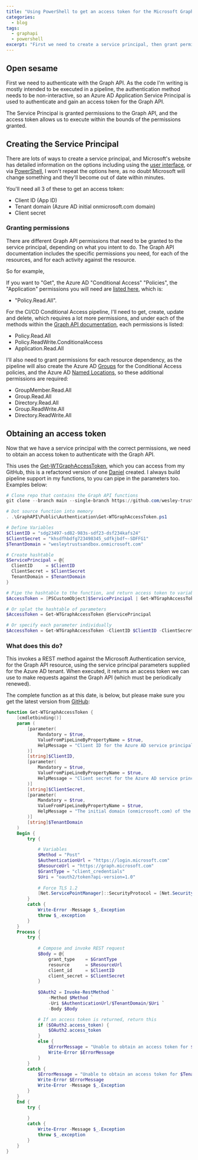 ```yaml
---
title: "Using PowerShell to get an access token for the Microsoft Graph API"
categories:
  - blog
tags:
  - graphapi
  - powershell
excerpt: "First we need to create a service principal, then grant permissions to the graph API, then create some PowerShell to get an access token..."
---
```


## Open sesame
First we need to authenticate with the Graph API. As the code I'm writing is mostly intended to be executed in a pipeline, the authentication method needs to be non-interactive, so an Azure AD Application Service Principal is used to authenticate and gain an access token for the Graph API.

The Service Principal is granted permissions to the Graph API, and the access token allows us to execute within the bounds of the permissions granted.

## Creating the Service Principal
There are lots of ways to create a service principal, and Microsoft's website has detailed information on the options including using the [user interface][gui-service-principal], or via [PowerShell][ps-service-principal], I won't repeat the options here, as no doubt Microsoft will change something and they'll become out of date within minutes.

You'll need all 3 of these to get an access token:
- Client ID (App ID)
- Tenant domain (Azure AD initial onmicrosoft.com domain)
- Client secret

### Granting permissions
There are different Graph API permissions that need to be granted to the service principal, depending on what you intent to do. The Graph API documentation includes the specific permissions you need, for each of the resources, and for each activity against the resource.

So for example,

If you want to "Get", the Azure AD "Conditional Access" "Policies", the "Application" permissions you will need are [listed here][ca-get], which is:
- "Policy.Read.All".

For the CI/CD Conditional Access pipeline, I'll need to get, create, update and delete, which requires a lot more permissions, and under each of the methods within the [Graph API documentation][ca], each permissions is listed:
- Policy.Read.All
- Policy.ReadWrite.ConditionalAccess
- Application.Read.All

I'll also need to grant permissions for each resource dependency, as the pipeline will also create the Azure AD [Groups][group] for the Conditional Access policies, and the Azure AD [Named Locations][nl], so these additional permissions are required:
- GroupMember.Read.All
- Group.Read.All
- Directory.Read.All
- Group.ReadWrite.All
- Directory.ReadWrite.All

## Obtaining an access token
Now that we have a service principal with the correct permissions, we need to obtain an access token to authenticate with the Graph API.

This uses the [Get-WTGraphAccessToken][getaccesstoken], which you can access from my GitHub, this is a refactored version of one [Daniel][dan-blog] created. I always build pipeline support in my functions, to you can pipe in the parameters too. Examples below:

```powershell
# Clone repo that contains the Graph API functions
git clone --branch main --single-branch https://github.com/wesley-trust/GraphAPI.git

# Dot source function into memory
. .\GraphAPI\Public\Authentication\Get-WTGraphAccessToken.ps1

# Define Variables
$ClientID = "sdg23497-sd82-983s-sdf23-dsf234kafs24"
$ClientSecret = "khsdfhbdfg723498345_sdfkjbdf~-SDFFG1"
$TenantDomain = "wesleytrustsandbox.onmicrosoft.com"

# Create hashtable
$ServicePrincipal = @{
  ClientID     = $ClientID
  ClientSecret = $ClientSecret
  TenantDomain = $TenantDomain
}

# Pipe the hashtable to the function, and return access token to variable
$AccessToken = [PSCustomObject]$ServicePrincipal | Get-WTGraphAccessToken

# Or splat the hashtable of parameters
$AccessToken = Get-WTGraphAccessToken @ServicePrincipal

# Or specify each parameter individually
$AccessToken = Get-WTGraphAccessToken -ClientID $ClientID -ClientSecret $ClientSecret -TenantDomain $TenantDomain
```

### What does this do?

This invokes a REST method against the Microsoft Authentication service, for the Graph API resource, using the service principal parameters supplied for the Azure AD tenant. When executed, it returns an access token we can use to make requests against the Graph API (which must be periodically renewed).

The complete function as at this date, is below, but please make sure you get the latest version from [GitHub][getaccesstoken]:

```powershell
function Get-WTGraphAccessToken {
    [cmdletbinding()]
    param (
        [parameter(
            Mandatory = $true,
            ValueFromPipeLineByPropertyName = $true,
            HelpMessage = "Client ID for the Azure AD service principal with Conditional Access Graph permissions"
        )]
        [string]$ClientID,
        [parameter(
            Mandatory = $true,
            ValueFromPipeLineByPropertyName = $true,
            HelpMessage = "Client secret for the Azure AD service principal with Conditional Access Graph permissions"
        )]
        [string]$ClientSecret,
        [parameter(
            Mandatory = $true,
            ValueFromPipeLineByPropertyName = $true,
            HelpMessage = "The initial domain (onmicrosoft.com) of the tenant"
        )]
        [string]$TenantDomain
    )
    Begin {
        try {

            # Variables
            $Method = "Post"
            $AuthenticationUrl = "https://login.microsoft.com"
            $ResourceUrl = "https://graph.microsoft.com"
            $GrantType = "client_credentials"
            $Uri = "oauth2/token?api-version=1.0"
            
            # Force TLS 1.2
            [Net.ServicePointManager]::SecurityProtocol = [Net.SecurityProtocolType]::Tls12
        }
        catch {
            Write-Error -Message $_.Exception
            throw $_.exception
        }
    }
    Process {
        try {
            
            # Compose and invoke REST request
            $Body = @{
                grant_type    = $GrantType
                resource      = $ResourceUrl
                client_id     = $ClientID
                client_secret = $ClientSecret
            }
            
            $OAuth2 = Invoke-RestMethod `
                -Method $Method `
                -Uri $AuthenticationUrl/$TenantDomain/$Uri `
                -Body $Body

            # If an access token is returned, return this
            if ($OAuth2.access_token) {
                $OAuth2.access_token
            }
            else {
                $ErrorMessage = "Unable to obtain an access token for $TenantDomain but an exception has not occurred"
                Write-Error $ErrorMessage
            }
        }
        catch {
            $ErrorMessage = "Unable to obtain an access token for $TenantDomain, an exception has occurred which may have more information"
            Write-Error $ErrorMessage
            Write-Error -Message $_.Exception
        }
    }
    End {
        try {
            
        }
        catch {
            Write-Error -Message $_.Exception
            throw $_.exception
        }
    }
}
```

[gui-service-principal]: https://docs.microsoft.com/en-us/azure/active-directory/develop/howto-create-service-principal-portal
[ps-service-principal]: https://docs.microsoft.com/en-us/azure/active-directory/develop/howto-authenticate-service-principal-powershell
[ca-get]: https://docs.microsoft.com/en-us/graph/api/conditionalaccesspolicy-get?view=graph-rest-1.0&tabs=http
[ca]: https://docs.microsoft.com/en-us/graph/api/resources/conditionalaccesspolicy?view=graph-rest-1.0
[nl]: https://docs.microsoft.com/en-us/graph/api/resources/namedlocation?view=graph-rest-1.0
[group]: https://docs.microsoft.com/en-us/graph/api/resources/groups-overview?view=graph-rest-1.0
[getaccesstoken]: https://github.com/wesley-trust/GraphAPI/blob/main/Public/Authentication/Get-WTGraphAccessToken.ps1
[dan-blog]: https://danielchronlund.com/2020/11/26/azure-ad-conditional-access-policy-design-baseline-with-automatic-deployment-support/